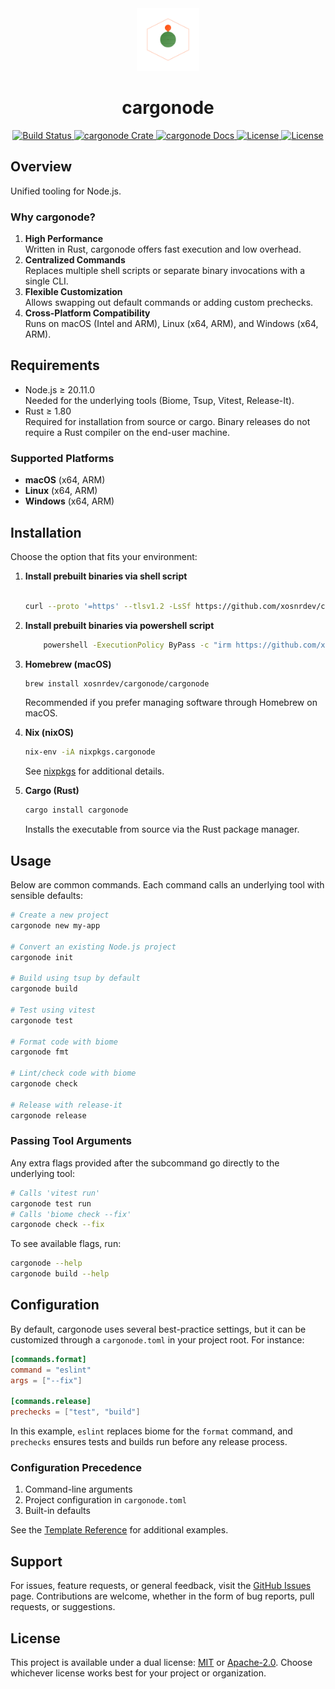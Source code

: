 <div align="center">
  <a href="https://github.com/xosnrdev/cargonode" target="_blank">
    <img src="https://raw.githubusercontent.com/xosnrdev/cargonode/master/assets/logo.svg" alt="cargonode logo" width="100"></img>
  </a>

  <h1 align="center">cargonode</h1>

  <p>
    <a href="https://github.com/xosnrdev/cargonode/actions?query=">
      <img src="https://github.com/xosnrdev/cargonode/actions/workflows/ci.yml/badge.svg" alt="Build Status">
    </a>
    <a href="https://crates.io/crates/cargonode">
      <img src="https://img.shields.io/crates/v/cargonode?label=crates" alt="cargonode Crate">
    </a>
    <a href="https://docs.rs/cargonode">
      <img src="https://img.shields.io/static/v1?label=Docs&message=docs.rs&color=blue" alt="cargonode Docs">
    </a>
    <a href="https://github.com/xosnrdev/cargonode/blob/master/LICENSE">
      <img src="https://img.shields.io/badge/License-Apache%202.0-blue.svg" alt="License">
      <img src="https://img.shields.io/badge/License-MIT%20-blue.svg" alt="License">
    </a>
  </p>
</div>

## Overview

Unified tooling for Node.js.

### Why cargonode?

1. **High Performance**  
   Written in Rust, cargonode offers fast execution and low overhead.
2. **Centralized Commands**  
   Replaces multiple shell scripts or separate binary invocations with a single CLI.
3. **Flexible Customization**  
   Allows swapping out default commands or adding custom prechecks.
4. **Cross-Platform Compatibility**  
   Runs on macOS (Intel and ARM), Linux (x64, ARM), and Windows (x64, ARM).

## Requirements

- Node.js ≥ 20.11.0  
  Needed for the underlying tools (Biome, Tsup, Vitest, Release-It).
- Rust ≥ 1.80  
  Required for installation from source or cargo. Binary releases do not require a Rust compiler on the end-user
  machine.

### Supported Platforms

- **macOS** (x64, ARM)
- **Linux** (x64, ARM)
- **Windows** (x64, ARM)

## Installation

Choose the option that fits your environment:

1. **Install prebuilt binaries via shell script**

   ```bash

   curl --proto '=https' --tlsv1.2 -LsSf https://github.com/xosnrdev/cargonode/releases/download/0.1.3/cargonode-installer.sh | sh

   ```

2. **Install prebuilt binaries via powershell script**

   ```bash
       powershell -ExecutionPolicy ByPass -c "irm https://github.com/xosnrdev/cargonode/releases/download/0.1.3/cargonode-installer.ps1 | iex"
   ```

3. **Homebrew (macOS)**

   ```bash
   brew install xosnrdev/cargonode/cargonode
   ```

   Recommended if you prefer managing software through Homebrew on macOS.

4. **Nix (nixOS)**

   ```bash
   nix-env -iA nixpkgs.cargonode
   ```

   See [nixpkgs](https://search.nixos.org/packages?channel=unstable&query=cargonode) for additional details.

5. **Cargo (Rust)**
   ```bash
   cargo install cargonode
   ```
   Installs the executable from source via the Rust package manager.

## Usage

Below are common commands. Each command calls an underlying tool with sensible defaults:

```bash
# Create a new project
cargonode new my-app

# Convert an existing Node.js project
cargonode init

# Build using tsup by default
cargonode build

# Test using vitest
cargonode test

# Format code with biome
cargonode fmt

# Lint/check code with biome
cargonode check

# Release with release-it
cargonode release
```

### Passing Tool Arguments

Any extra flags provided after the subcommand go directly to the underlying tool:

```bash
# Calls 'vitest run'
cargonode test run
# Calls 'biome check --fix'
cargonode check --fix
```

To see available flags, run:

```bash
cargonode --help
cargonode build --help
```

## Configuration

By default, cargonode uses several best-practice settings, but it can be customized through a `cargonode.toml` in your
project root. For instance:

```toml
[commands.format]
command = "eslint"
args = ["--fix"]

[commands.release]
prechecks = ["test", "build"]
```

In this example, `eslint` replaces biome for the `format` command, and `prechecks` ensures tests and builds run before
any release process.

### Configuration Precedence

1. Command-line arguments
2. Project configuration in `cargonode.toml`
3. Built-in defaults

See the [Template Reference](./templates/node_typescript/cargonode.toml) for additional examples.

## Support

For issues, feature requests, or general feedback, visit
the [GitHub Issues](https://github.com/xosnrdev/cargonode/issues) page. Contributions are welcome, whether in the form
of bug reports, pull requests, or suggestions.

## License

This project is available under a dual license: [MIT](./LICENSE-MIT) or [Apache-2.0](./LICENSE-APACHE). Choose whichever
license works best for your project or organization.

